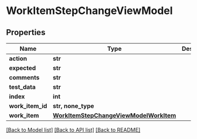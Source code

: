 # WorkItemStepChangeViewModel


## Properties
Name | Type | Description | Notes
------------ | ------------- | ------------- | -------------
**action** | **str** |  | [optional] 
**expected** | **str** |  | [optional] 
**comments** | **str** |  | [optional] 
**test_data** | **str** |  | [optional] 
**index** | **int** |  | [optional] 
**work_item_id** | **str, none_type** |  | [optional] 
**work_item** | [**WorkItemStepChangeViewModelWorkItem**](WorkItemStepChangeViewModelWorkItem.md) |  | [optional] 

[[Back to Model list]](../README.md#documentation-for-models) [[Back to API list]](../README.md#documentation-for-api-endpoints) [[Back to README]](../README.md)


